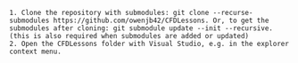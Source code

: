 
    1. Clone the repository with submodules: git clone --recurse-submodules https://github.com/owenjb42/CFDLessons. Or, to get the submodules after cloning: git submodule update --init --recursive. (this is also required when submodules are added or updated)
    2. Open the CFDLessons folder with Visual Studio, e.g. in the explorer context menu.
